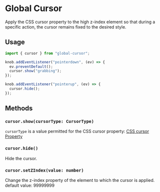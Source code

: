 # Global Cursor

Apply the CSS cursor property to the high z-index element so that during a specific action, the cursor remains fixed to the desired style.

## Usage

```ts
import { cursor } from "global-cursor";

knob.addEventListener("pointerdown", (ev) => {
  ev.preventDefault();
  cursor.show("grabbing");
});

knob.addEventListener("pointerup", (ev) => {
  cursor.hide();
});
```

## Methods

### `cursor.show(cursorType: CursorType)`

`cursorType` is a value permitted for the CSS cursor property: [CSS cursor Property](https://www.w3schools.com/cssref/pr_class_cursor.php)

### `cursor.hide()`

Hide the cursor.

### `cursor.setZIndex(value: number)`

Change the z-index property of the element to which the cursor is applied. default value: 99999999
